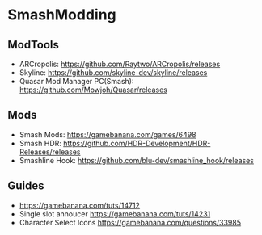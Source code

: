 # SmashModding

## ModTools

* ARCropolis: https://github.com/Raytwo/ARCropolis/releases
* Skyline: https://github.com/skyline-dev/skyline/releases
* Quasar Mod Manager PC(Smash): https://github.com/Mowjoh/Quasar/releases

## Mods
* Smash Mods: https://gamebanana.com/games/6498
* Smash HDR: https://github.com/HDR-Development/HDR-Releases/releases
* Smashline Hook: https://github.com/blu-dev/smashline_hook/releases


## Guides
* https://gamebanana.com/tuts/14712
* Single slot annoucer https://gamebanana.com/tuts/14231
* Character Select Icons https://gamebanana.com/questions/33985
